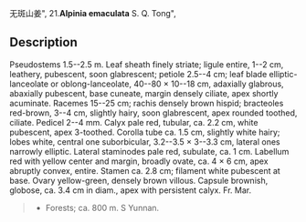 无斑山姜",
21.**Alpinia emaculata** S. Q. Tong",

## Description
Pseudostems 1.5--2.5 m. Leaf sheath finely striate; ligule entire, 1--2 cm, leathery, pubescent, soon glabrescent; petiole 2.5--4 cm; leaf blade elliptic-lanceolate or oblong-lanceolate, 40--80 × 10--18 cm, adaxially glabrous, abaxially pubescent, base cuneate, margin densely ciliate, apex shortly acuminate. Racemes 15--25 cm; rachis densely brown hispid; bracteoles red-brown, 3--4 cm, slightly hairy, soon glabrescent, apex rounded toothed, ciliate. Pedicel 2--4 mm. Calyx pale red, tubular, ca. 2.2 cm, white pubescent, apex 3-toothed. Corolla tube ca. 1.5 cm, slightly white hairy; lobes white, central one suborbicular, 3.2--3.5 × 3--3.3 cm, lateral ones narrowly elliptic. Lateral staminodes pale red, subulate, ca. 1 cm. Labellum red with yellow center and margin, broadly ovate, ca. 4 × 6 cm, apex abruptly convex, entire. Stamen ca. 2.8 cm; filament white pubescent at base. Ovary yellow-green, densely brown villous. Capsule brownish, globose, ca. 3.4 cm in diam., apex with persistent calyx. Fr. Mar.

> * Forests; ca. 800 m. S Yunnan.
